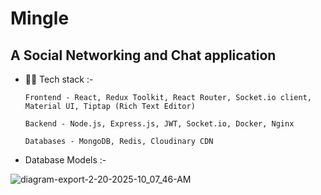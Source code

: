 # Mingle

<h2>A Social Networking and Chat application</h2>

- 👨‍💻 Tech stack :-
  
      Frontend - React, Redux Toolkit, React Router, Socket.io client, Material UI, Tiptap (Rich Text Editor)
    
      Backend - Node.js, Express.js, JWT, Socket.io, Docker, Nginx

      Databases - MongoDB, Redis, Cloudinary CDN

- Database Models :-
  
![diagram-export-2-20-2025-10_07_46-AM](https://github.com/user-attachments/assets/102990e8-8909-4986-b1d7-8f146fd0577a)
